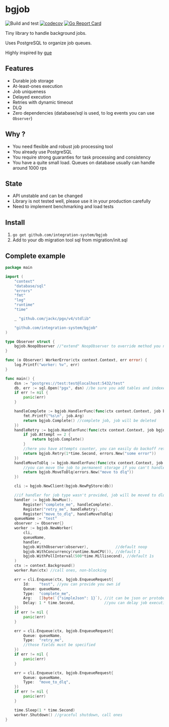 # bgjob
![Build and test](https://github.com/integration-system/bgjob/actions/workflows/main.yml/badge.svg)
[![codecov](https://codecov.io/gh/integration-system/bgjob/branch/master/graph/badge.svg?token=ZEX2Y8ZWKZ)](https://codecov.io/gh/integration-system/bgjob)
[![Go Report Card](https://goreportcard.com/badge/github.com/integration-system/bgjob)](https://goreportcard.com/report/github.com/integration-system/bgjob)

Tiny library to handle background jobs.

Uses PostgreSQL to organize job queues.

Highly inspired by [gue](https://github.com/vgarvardt/gue)

## Features
* Durable job storage
* At-least-ones execution
* Job uniqueness
* Delayed execution
* Retries with dynamic timeout
* DLQ
* Zero dependencies (database/sql is used, to log events you can use `Observer`)

## Why ? 
* You need flexible and robust job processing tool
* You already use PostgreSQL
* You require strong guaranties for task processing and consistency
* You have a quite small load. Queues on database usually can handle around 1000 rps

## State
* API unstable and can be changed
* Library is not tested well, please use it in your production carefully
* Need to implement benchmarking and load tests

## Install
1. ```go get github.com/integration-system/bgjob```
2. Add to your db migration tool sql from migration/init.sql

## Complete example
```go
package main

import (
	"context"
	"database/sql"
	"errors"
	"fmt"
	"log"
	"runtime"
	"time"

	_ "github.com/jackc/pgx/v4/stdlib"

	"github.com/integration-system/bgjob"
)

type Observer struct {
	bgjob.NoopObserver //"extend" NoopObserver to override method you need
}

func (o Observer) WorkerError(ctx context.Context, err error) {
	log.Printf("worker: %v", err)
}

func main() {
	dsn := "postgres://test:test@localhost:5432/test"
	db, err := sql.Open("pgx", dsn) //be sure you add tables and indexes from migration/init.sql
	if err != nil {
		panic(err)
	}

	handleComplete := bgjob.HandlerFunc(func(ctx context.Context, job bgjob.Job) bgjob.Result {
		fmt.Printf("%s\n", job.Arg)
		return bgjob.Complete() //complete job, job will be deleted
	})
	handleRetry := bgjob.HandlerFunc(func(ctx context.Context, job bgjob.Job) bgjob.Result {
		if job.Attempt == 2 {
			return bgjob.Complete()
		}
		//here you have attempts counter, you can easily do backoff retries
		return bgjob.Retry(1*time.Second, errors.New("some error"))
	})
	handleMoveToDlq := bgjob.HandlerFunc(func(ctx context.Context, job bgjob.Job) bgjob.Result {
		//you can move the job to permanent storage if you can't handle it
		return bgjob.MoveToDlq(errors.New("move to dlq"))
	})

	cli := bgjob.NewClient(bgjob.NewPgStore(db))

	//if handler for job type wasn't provided, job will be moved to dlq
	handler := bgjob.NewMux().
		Register("complete_me", handleComplete).
		Register("retry_me", handleRetry).
		Register("move_to_dlq", handleMoveToDlq)
	queueName := "test"
	observer := Observer{}
	worker := bgjob.NewWorker(
		cli,
		queueName,
		handler,
		bgjob.WithObserver(observer),            //default noop
		bgjob.WithConcurrency(runtime.NumCPU()), //default 1
		bgjob.WithPollInterval(500*time.Millisecond), //default 1s
	)
	ctx := context.Background()
	worker.Run(ctx) //call ones, non-blocking

	err = cli.Enqueue(ctx, bgjob.EnqueueRequest{
		Id:    "test", //you can provide you own id
		Queue: queueName,
		Type:  "complete_me",
		Arg:   []byte(`{"simpleJson": 1}`), //it can be json or protobuf or a simple string
		Delay: 1 * time.Second,             //you can delay job execution
	})
	if err != nil {
		panic(err)
	}

	err = cli.Enqueue(ctx, bgjob.EnqueueRequest{
		Queue: queueName,
		Type:  "retry_me",
		//those fields must be specified
	})
	if err != nil {
		panic(err)
	}

	err = cli.Enqueue(ctx, bgjob.EnqueueRequest{
		Queue: queueName,
		Type:  "move_to_dlq",
	})
	if err != nil {
		panic(err)
	}

	time.Sleep(1 * time.Second)
	worker.Shutdown() //graceful shutdown, call ones
}


```
